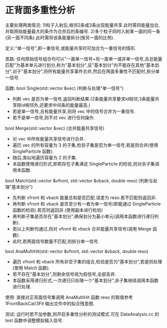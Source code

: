 # 正背面多重性分析

主要处理两类情况:
1)粒子入射后,相邻2条或3条出现能量共享.此时需将能量加合,并取原始能量最大的条作为合并后的条编号.
2)多个粒子同时入射某一面的同一条(另一面不同条).此时需将该条能量拆分(按另一面的比例).

定义:"单一信号",即一重信号,或能量共享时可加合为一重信号的情形.

思路:
任何原始信号组合均可以"一面单一信号+另一面单一或非单一信号,且总能量匹配"为基本单元进行划分,称为"基本划分",且"基本划分"内不能存在其他"基本划分".对于"基本划分",将所有能量共享事件合并,然后在两面多重性不匹配时,拆分单一信号.

函数:
bool Single(std::vector<dets> &vec)  (判断与处理"单一信号")
- 判断 vec 是否为单一信号,返回判断结果.(2条能量共享要求id相邻;3条能量共享除id相邻外,还要求中间条的能量最高.)
- 若是单一信号,且有能量共享,则将 vec 中的信号合并为一重信号.
- 若不是单一信号,则不对 vec 进行任何操作.
    
bool Merge(std::vector<dets> &vec)  (合并能量共享信号)
- 对 vec 中所有能量共享信号进行合并.
- 遍历 vec 的所有容量为 3 的子集,检验子集是否为单一信号,若是则合并(使用 SingleParticle 函数).
- 随后,类似地遍历容量为 2 的子集.
- 本函数使用递归形式,即若存在子集满足 SingleParticle 的检验,则对余子集调用本函数.
    
bool Match(std::vector<dets> &vfront, std::vector<dets> &vback, double reso)  (判断与处理"基本划分")
- 先判断 vfront 和 vback 能量总和是否匹配.误差为 reso.若不匹配则返回非.
- 再判断 vfront 和 vback 是否至少有一者为单一信号(即能通过 SingleParticle 函数的检验).若否则返回非.(使用副本进行检验)
- 再判断子集是否存在"基本划分",确保划分为最小单元(调用本函数进行递归判断).
- 若以上判断均通过,则对 vfront 和 vback 合并能量共享信号(调用 Merge 函数).
- 此时,若两面信号数量不匹配,则拆分单一信号.

bool AnaMultiHit(std::vector<dets> &vfront, std::vector<dets> &vback, double reso)
- 遍历 vfront 和 vback 所有非空子集的组合,检验是否为"基本划分",若是则处理(使用 Match 函数).
- 若不存在"基本划分",则剩余信号视为假信号,全部丢弃.
- 本函数采用递归形式,一次递归只处理一个"基本划分",余子集继续调用本函数进行处理.
    
使用: 直接对正背面信号集调用 AnaMultiHit 函数.reso 的取值参考 1FrontBackCal/3Fit 输出文件中的拟合残差图.
    
测试: 运行时若不加参数,则开启多重性分析的测试模式.可在 DataAnalysis.cc 的 test 函数中调整模拟输入信号.
